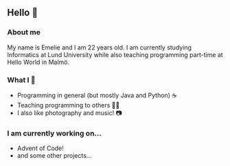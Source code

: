 ## Hello 👋 

### About me

My name is Emelie and I am 22 years old. I am currently studying Informatics at Lund University while also teaching programming part-time at Hello World in Malmö.

### What I 💜  

- Programming in general (but mostly Java and Python) ☕️ 
- Teaching programming to others 👩‍🏫
- I also like photography and music! 📷

### I am currently working on...

- Advent of Code!
- and some other projects...

<!--
**eemmeelliiee/eemmeelliiee** is a ✨ _special_ ✨ repository because its `README.md` (this file) appears on your GitHub profile.

Here are some ideas to get you started:

- 🔭 I’m currently working on ...
- 🌱 I’m currently learning ...
- 👯 I’m looking to collaborate on ...
- 🤔 I’m looking for help with ...
- 💬 Ask me about ...
- 📫 How to reach me: ...
- 😄 Pronouns: ...
- ⚡ Fun fact: ...
-->
